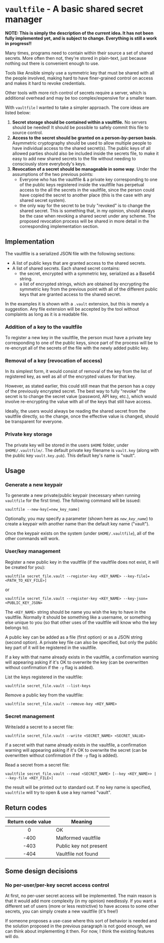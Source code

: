 # `vaultfile` - A basic shared secret manager

**NOTE: This is simply the description of the current idea. It has not been fully implemented yet, and is subject to change. Everything is still a work in progress!!**

Many times, programs need to contain within their source a set of shared secrets.
More often then not, they're stored in plain-text, just because nothing out there is convenient enough to use.

Tools like Ansible simply use a symmetric key that must be shared with all the people involved, making hard to have finer-grained control on access and makes it hard to revoke credentials.

Other tools with more rich control of secrets require a server, which is additional overhead and may be too complex/expensive for a smaller team.

With `vaultfile` I wanted to take a simpler approach. The core ideas are listed below:
1. **Secret storage should be contained within a vaultfile.** No servers should be needed! It should be possible to safely commit this file to source control.
2. **Access to the secret should be granted on a person-by-person basis**. Asymmetric cryptography should be used to allow multiple people to have individual access to the shared secret(s). The public keys of all allowed parties should also be included inside the secrets file, to make it easy to add new shared secrets to the file without needing to consciously store everybody's keys.
3. **Revocation of a secret should be manageable in some way**. Under the assumptions of the two previous points:
    * Everyone who has the vaultfile & a private key corresponding to one of the public keys registered inside the vaultfile has perpetual access to the all the secrets in the vaultfile, since the person could have copied the secret to another place (this is the case with any shared secret system).
    * the only way for the secret to be truly "revoked" is to change the shared secret. This is something that, in my opinion, should always be the case when revoking a shared secret under any scheme. The proposed revocation process will be shared in more detail in the corresponding implementation section.

## Implementation

The vaultfile is a serialized JSON file with the following sections:
- A list of public keys that are granted access to the shared secrets.
- A list of shared secrets. Each shared secret contains:
    - the secret, encrypted with a symmetric key, serialized as a Base64 string.
    - a list of encrypted strings, which are obtained by encrypting the symmetric key from the previous point with all of the different public keys that are granted access to the shared secret.

In the examples it is shown with a `.vault` extension, but this is merely a suggestion. Any file extension will be accepted by the tool without complaints as long as it is a readable file.

### Addition of a key to the vaultfile
To register a new key in the vaultfile, the person must have a private key corresponding to one of the public keys, since part of the process will be to re-encrypt all of the secrets of the file with the newly added public key.

### Removal of a key (revocation of access)
In its simplest form, it would consist of removal of the key from the list of registered key, as well as all of the encrypted values for that key.

However, as stated earlier, this could still mean that the person has a copy of the previously encrypted secret. The best way to fully "revoke" the secret is to change the secret value (password, API key, etc.), which would involve re-encrypting the value with all of the keys that still have access.

Ideally, the users would always be reading the shared secret from the vaultfile directly, so the change, once the effective value is changed, should be transparent for everyone.

### Private key storage

The private key will be stored in the users `$HOME` folder, under `$HOME/.vaultfile/`. The default private key filename is `vault.key` (along with the public key `vault.key.pub`). This default key's name is "vault".

## Usage

### Generate a new keypair
To generate a new private/public keypair (necessary when running `vaultfile` for the first time). The following command will be issued:

    vaultfile --new-key[=new_key_name]

Optionally, you may specify a parameter (shown here as _`new_key_name`_) to create a keypair with another name than the default key name ("vault").

Once the keypair exists on the system (under `$HOME/.vaultfile`), all of the other commands will work.

### User/key management
Register a new public key in the vaultfile (if the vaultfile does not exist, it will be created for you):

    vaultfile secret_file.vault --register-key <KEY_NAME> --key-file[=<PATH_TO_KEY_FILE>]
or

    vaultfile secret_file.vault --register-key <KEY_NAME> --key-json=<PUBLIC_KEY_JSON>

The `<KEY_NAME>` string should be name you wish the key to have in the vaultfile. Normally it should be something like a username, or something else unique to you (so that other uses of the vaultfile will know who the key belongs to).

A public key can be added as a file (first option) or as a JSON string (second option). A private key file can also be specified, but only the public key part of it will be registered in the vaultfile.

If a key with that name already exists in the vaultfile, a confirmation warning will appearing asking if it's OK to overwrite the key (can be overwritten without confirmation if the `-y` flag is added).

List the keys registered in the vaultfile:

    vaultfile secret_file.vault --list-keys

Remove a public key from the vaultfile:

    vaultfile secret_file.vault --remove-key <KEY_NAME>

### Secret management
Write/add a secret to a secret file:

    vaultfile secret_file.vault --write <SECRET_NAME> <SECRET_VALUE>

if a secret with that name already exists in the vaultfile, a confirmation warning will appearing asking if it's OK to overwrite the secret (can be overwritten without confirmation if the `-y` flag is added).

Read a secret from a secret file:

    vaultfile secret_file.vault --read <SECRET_NAME> [--key <KEY_NAME>> | --key-file <KEY_FILE>]

the result will be printed out to standard out.
If no key name is specified, `vaultfile` will try to open & use a key named "vault".

## Return codes
| Return code value |         Meaning        |
|:-----------------:|------------------------|
|          0        |           OK           |
|        -400       |   Malformed vaultfile  |
|        -403       | Public key not present |
|        -404       |   Vaultfile not found  |

## Some design decisions

### No per-user/per-key secret access control
At first, no per-user secret access will be implemented. The main reason is that it would add more complexity (in my opinion) needlessly. If you want a different set of users (more or less restrictive) to have access to some other secrets, you can simply create a new vaultfile (it's free!)

If someone proposes a use-case where this sort of behavior is needed and the solution proposed in the previous paragraph is not good enough, we can think about implementing it then. For now, I think the existing features will do.
